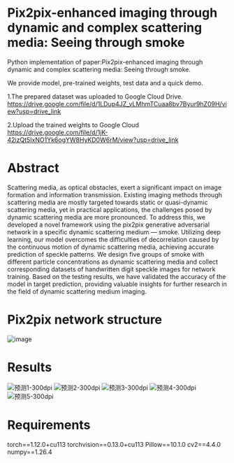 # Pix2pix-enhanced imaging through dynamic and complex scattering media: Seeing through smoke

Python implementation of paper:Pix2pix-enhanced imaging through dynamic and complex scattering media: Seeing through smoke. 

We provide model, pre-trained weights, test data and a quick demo.

1.The prepared dataset was uploaded to Google Cloud Drive.
  https://drive.google.com/file/d/1LDup4JZ_vLMhmTCuaa8bv7Byur9hZ09H/view?usp=drive_link
  
2.Upload the trained weights to Google Cloud
  https://drive.google.com/file/d/1jK-42izQt5IxNO1Yk6ogYW8HyKD0W6rM/view?usp=drive_link

 # Abstract
 Scattering media, as optical obstacles, exert a significant impact on image formation and information transmission. Existing imaging methods through scattering media are mostly targeted towards static or quasi-dynamic scattering media, yet in practical applications, the challenges posed by dynamic scattering media are more pronounced. To address this, we developed a novel framework using the pix2pix generative adversarial network in a specific dynamic scattering medium — smoke. Utilizing deep learning, our model overcomes the difficulties of decorrelation caused by the continuous motion of dynamic scattering media, achieving accurate  prediction of speckle patterns. We design five groups of smoke with different particle concentrations as dynamic scattering media and collect corresponding datasets of handwritten digit speckle images for network training. Based on the testing results, we have validated the accuracy of the model in target prediction, providing valuable insights for further research in the field of dynamic scattering medium imaging.

# Pix2pix network structure
![image](https://github.com/3091578729/Dynamic-scattering-medium-imaging-based-on-pix2pix/assets/75689416/513fefd9-3c4b-4036-83f0-983c24284f33)

# Results

![预测1-300dpi](https://github.com/3091578729/Pix2pix-enhanced-imaging-through-dynamic-and-complex-scattering-media/assets/75689416/aca43ab6-c48f-49fd-9eaf-cf505006c5d9)
![预测2-300dpi](https://github.com/3091578729/Pix2pix-enhanced-imaging-through-dynamic-and-complex-scattering-media/assets/75689416/ccb47e55-9a7c-4f75-87f6-91ee3ea27d24)
![预测3-300dpi](https://github.com/3091578729/Pix2pix-enhanced-imaging-through-dynamic-and-complex-scattering-media/assets/75689416/b3ff1df7-3f0b-460d-9ec0-73b948856a2f)
![预测4-300dpi](https://github.com/3091578729/Pix2pix-enhanced-imaging-through-dynamic-and-complex-scattering-media/assets/75689416/ff55a6a1-e2f9-47ad-9974-d4e827557b16)
![预测5-300dpi](https://github.com/3091578729/Pix2pix-enhanced-imaging-through-dynamic-and-complex-scattering-media/assets/75689416/41c4e28b-7747-495e-84aa-fe1e0b8301ac)

# Requirements
torch==1.12.0+cu113
torchvision==0.13.0+cu113
Pillow==10.1.0
cv2==4.4.0
numpy==1.26.4


  
